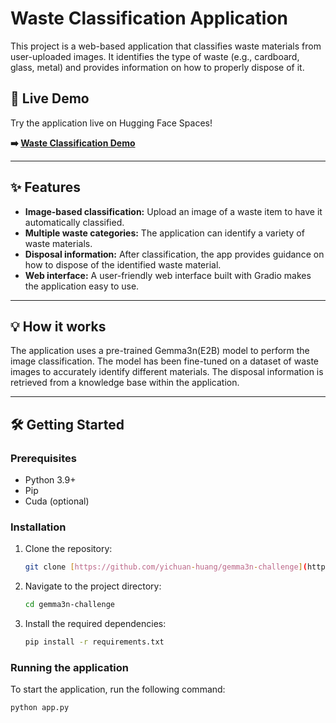 # Waste Classification Application

This project is a web-based application that classifies waste materials from user-uploaded images. It identifies the type of waste (e.g., cardboard, glass, metal) and provides information on how to properly dispose of it.

## 🚀 Live Demo

Try the application live on Hugging Face Spaces!

**➡️ [Waste Classification Demo](https://huggingface.co/spaces/HMWCS/Gemma3n-challenge-demo)**

---

## ✨ Features

* **Image-based classification:** Upload an image of a waste item to have it automatically classified.
* **Multiple waste categories:** The application can identify a variety of waste materials.
* **Disposal information:** After classification, the app provides guidance on how to dispose of the identified waste material.
* **Web interface:** A user-friendly web interface built with Gradio makes the application easy to use.

---

## 💡 How it works

The application uses a pre-trained Gemma3n(E2B) model to perform the image classification. The model has been fine-tuned on a dataset of waste images to accurately identify different materials. The disposal information is retrieved from a knowledge base within the application.

---

## 🛠️ Getting Started

### Prerequisites

* Python 3.9+
* Pip
* Cuda (optional)

### Installation

1.  Clone the repository:
    ```bash
    git clone [https://github.com/yichuan-huang/gemma3n-challenge](https://github.com/yichuan-huang/gemma3n-challenge)
    ```
2.  Navigate to the project directory:
    ```bash
    cd gemma3n-challenge
    ```
3.  Install the required dependencies:
    ```bash
    pip install -r requirements.txt
    ```

### Running the application

To start the application, run the following command:

```bash
python app.py